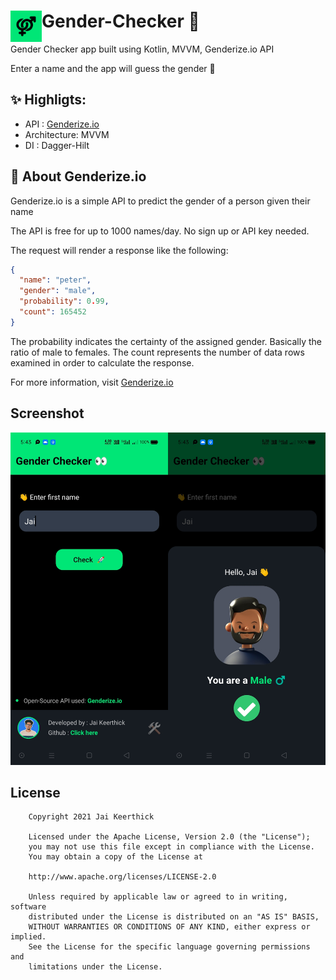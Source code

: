 # Gender-Checker 👀 <img align="left" width="50px" src="https://github.com/jaikeerthick/Gender-Checker/blob/master/app/src/main/ic_launcher-playstore.png" />
Gender Checker app built using Kotlin, MVVM, Genderize.io API

Enter a name and the app will guess the gender 🤩

## ✨ Highligts:

- API : [Genderize.io](https://genderize.io)
- Architecture: MVVM
- DI : Dagger-Hilt

## 🍩 About Genderize.io

Genderize.io is a simple API to predict the gender of a person given their name

The API is free for up to 1000 names/day. No sign up or API key needed.

The request will render a response like the following:
```json
{
  "name": "peter",
  "gender": "male",
  "probability": 0.99,
  "count": 165452
}
```
The probability indicates the certainty of the assigned gender. Basically the ratio of male to females. The count represents the number of data rows examined in order to calculate the response.

For more information, visit [Genderize.io](https://genderize.io)

##  Screenshot

<img src="https://github.com/jaikeerthick/Gender-Checker/blob/master/app/src/main/res/drawable/app_screenshot.png">

## License

```
    Copyright 2021 Jai Keerthick

    Licensed under the Apache License, Version 2.0 (the "License");
    you may not use this file except in compliance with the License.
    You may obtain a copy of the License at

    http://www.apache.org/licenses/LICENSE-2.0

    Unless required by applicable law or agreed to in writing, software
    distributed under the License is distributed on an "AS IS" BASIS,
    WITHOUT WARRANTIES OR CONDITIONS OF ANY KIND, either express or implied.
    See the License for the specific language governing permissions and
    limitations under the License.
```
